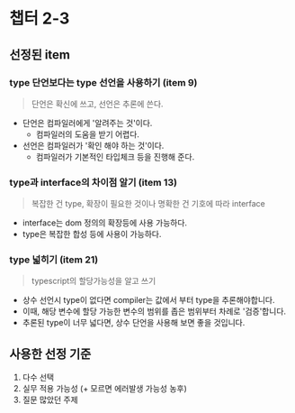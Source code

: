 # 챕터 2-3
## 선정된 item
### type 단언보다는 type 선언을 사용하기 (item 9)
> 단언은 확신에 쓰고, 선언은 추론에 쓴다.

- 단언은 컴파일러에게 '알려주는 것'이다.
    - 컴파일러의 도움을 받기 어렵다.
- 선언은 컴파일러가 '확인 해야 하는 것'이다.
    - 컴파일러가 기본적인 타입체크 등을 진행해 준다.

### type과 interface의 차이점 알기 (item 13)
> 복잡한 건 type, 확장이 필요한 것이나 명확한 건 기호에 따라 interface

- interface는 dom 정의의 확장등에 사용 가능하다. 
- type은 복잡한 합성 등에 사용이 가능하다.

### type 넓히기 (item 21)
> typescript의 할당가능성을 알고 쓰기

- 상수 선언시 type이 없다면 compiler는 값에서 부터 type을 추론해야합니다.
- 이때, 해당 변수에 할당 가능한 변수의 범위를 좁은 범위부터 차례로 '검증'합니다.
- 추론된 type이 너무 넓다면, 상수 단언을 사용해 보면 좋을 것입니다.


## 사용한 선정 기준
1. 다수 선택
1. 실무 적용 가능성 (+ 모르면 에러발생 가능성 농후)
1. 질문 많았던 주제


